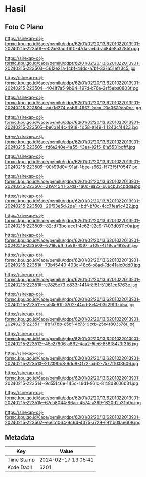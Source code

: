 # Hasil

## Foto C Plano

https://sirekap-obj-formc.kpu.go.id/6ace/pemilu/pdpr/62/01/02/20/13/6201022013901-20240215-223501--e02ae3ac-f6f0-47da-aebd-ad84e8a3285b.jpg

https://sirekap-obj-formc.kpu.go.id/6ace/pemilu/pdpr/62/01/02/20/13/6201022013901-20240215-223503--5612e21a-14bf-44dc-a7bf-333a51efa3c5.jpg

https://sirekap-obj-formc.kpu.go.id/6ace/pemilu/pdpr/62/01/02/20/13/6201022013901-20240215-223504--4041f7a5-9b94-497d-b76a-2ef5eba0803f.jpg

https://sirekap-obj-formc.kpu.go.id/6ace/pemilu/pdpr/62/01/02/20/13/6201022013901-20240215-223504--cde1d774-cab8-4867-9eca-23c9639ea0ee.jpg

https://sirekap-obj-formc.kpu.go.id/6ace/pemilu/pdpr/62/01/02/20/13/6201022013901-20240215-223505--be6b144c-4918-4d58-9149-111243cf4423.jpg

https://sirekap-obj-formc.kpu.go.id/6ace/pemilu/pdpr/62/01/02/20/13/6201022013901-20240215-223505--fd6a240e-4a55-43ea-92f5-8fa5531bdfff.jpg

https://sirekap-obj-formc.kpu.go.id/6ace/pemilu/pdpr/62/01/02/20/13/6201022013901-20240215-223506--90b99d04-91af-4bee-a662-f573f5f70547.jpg

https://sirekap-obj-formc.kpu.go.id/6ace/pemilu/pdpr/62/01/02/20/13/6201022013901-20240215-223507--21924541-57da-4a0d-8a22-606cb35cbdda.jpg

https://sirekap-obj-formc.kpu.go.id/6ace/pemilu/pdpr/62/01/02/20/13/6201022013901-20240215-223508--29f63e5d-2da1-4bdf-b70c-4dc7fea9c422.jpg

https://sirekap-obj-formc.kpu.go.id/6ace/pemilu/pdpr/62/01/02/20/13/6201022013901-20240215-223508--82cd73bc-acc1-4e62-92c9-7403d0811c0a.jpg

https://sirekap-obj-formc.kpu.go.id/6ace/pemilu/pdpr/62/01/02/20/13/6201022013901-20240215-223509--5718cbff-3e59-4097-a405-4516ce488edf.jpg

https://sirekap-obj-formc.kpu.go.id/6ace/pemilu/pdpr/62/01/02/20/13/6201022013901-20240215-223510--73b45440-403c-48c6-b8ad-7dc41a1c0dd0.jpg

https://sirekap-obj-formc.kpu.go.id/6ace/pemilu/pdpr/62/01/02/20/13/6201022013901-20240215-223510--c7825e73-c833-4414-8f51-51961ed6763e.jpg

https://sirekap-obj-formc.kpu.go.id/6ace/pemilu/pdpr/62/01/02/20/13/6201022013901-20240215-223511--ca58e61f-0702-44cd-8ef4-03d29fff5b5a.jpg

https://sirekap-obj-formc.kpu.go.id/6ace/pemilu/pdpr/62/01/02/20/13/6201022013901-20240215-223511--1f8f37bb-85cf-4c73-9ccb-25d4f803b78f.jpg

https://sirekap-obj-formc.kpu.go.id/6ace/pemilu/pdpr/62/01/02/20/13/6201022013901-20240215-223512--45c27806-a862-4aa2-9fe6-836f8473f3f6.jpg

https://sirekap-obj-formc.kpu.go.id/6ace/pemilu/pdpr/62/01/02/20/13/6201022013901-20240215-223513--2f2390b8-9dd8-4f72-bd62-7577ff033606.jpg

https://sirekap-obj-formc.kpu.go.id/6ace/pemilu/pdpr/62/01/02/20/13/6201022013901-20240215-223514--9d55146e-145c-49d1-961c-8148d8606b31.jpg

https://sirekap-obj-formc.kpu.go.id/6ace/pemilu/pdpr/62/01/02/20/13/6201022013901-20240215-223515--67db8044-86ac-4574-a369-1820d2b31b0d.jpg

https://sirekap-obj-formc.kpu.go.id/6ace/pemilu/pdpr/62/01/02/20/13/6201022013901-20240215-223502--ea6b1064-9c64-4375-a729-6911b09ae608.jpg


## Metadata

| Key        | Value               |
| ---------- | ------------------- |
| Time Stamp | 2024-02-17 13:05:41 |
| Kode Dapil | 6201                |



